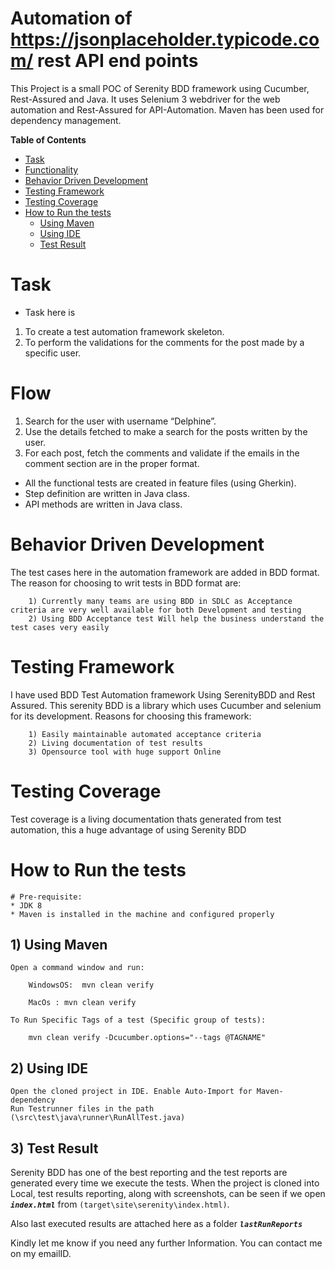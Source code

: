 
# Automation of https://jsonplaceholder.typicode.com/ rest API end points

This Project is a small POC of Serenity BDD framework using Cucumber, Rest-Assured and Java.
It uses Selenium 3 webdriver for the web automation and Rest-Assured for API-Automation.
Maven has been used for dependency management.

**Table of Contents**
* [Task](#Task)
* [Functionality](#flow)
* [Behavior Driven Development](#behavior-driven-development)
* [Testing Framework](#testing-framework)
* [Testing Coverage](#testing-coverage)
* [How to Run the tests](#how-to-run-the-tests)
    * [Using Maven](#1-using-maven)
    * [Using IDE](#2-using-ide)
    * [Test Result](#3-test-result)


# Task
* Task here is 
1. To create a test automation framework skeleton.
2. To perform the validations for the comments for the post made by a
specific user.
   
# Flow
  1. Search for the user with username “Delphine”.
  2. Use the details fetched to make a search for the posts written by the
  user.
  3. For each post, fetch the comments and validate if the emails in the
  comment section are in the proper format.

* All the functional tests are created in feature files (using Gherkin).
* Step definition are written in Java class.
* API methods are written in Java class.

# Behavior Driven Development

The test cases here in the automation framework are added in BDD format.
The reason for choosing to writ tests  in BDD format are:

		1) Currently many teams are using BDD in SDLC as Acceptance criteria are very well available for both Development and testing
		2) Using BDD Acceptance test Will help the business understand the test cases very easily

# Testing Framework

I have used BDD Test Automation framework Using SerenityBDD and Rest Assured. This serenity BDD is a library which uses Cucumber and selenium for its development.
Reasons for choosing this framework:

		1) Easily maintainable automated acceptance criteria
		2) Living documentation of test results
		3) Opensource tool with huge support Online

# Testing Coverage

Test coverage is a living documentation thats generated from test automation, this a huge advantage of using Serenity BDD 
# How to Run the tests

	# Pre-requisite:
	* JDK 8
	* Maven is installed in the machine and configured properly


## 1) Using Maven

	Open a command window and run:

		WindowsOS:	mvn clean verify

		MacOs : mvn clean verify 

	To Run Specific Tags of a test (Specific group of tests):

	  	mvn clean verify -Dcucumber.options="--tags @TAGNAME"

## 2) Using IDE
	Open the cloned project in IDE. Enable Auto-Import for Maven-dependency
	Run Testrunner files in the path (\src\test\java\runner\RunAllTest.java)


## 3) Test Result
Serenity BDD has one of the best reporting and the test reports are generated every time we execute the tests.
When the project is cloned into Local, test results reporting, along with screenshots, can be seen if we open **_`index.html`_** from `(target\site\serenity\index.html)`.

Also last executed results are attached here as a folder **_`lastRunReports`_**


Kindly let me know if you need any further Information. You can contact me on my emailID.
